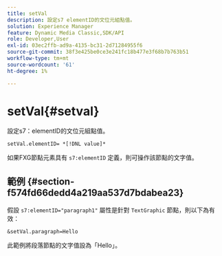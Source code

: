```yaml
---
title: setVal
description: 設定s7 elementID的文位元組點值。
solution: Experience Manager
feature: Dynamic Media Classic,SDK/API
role: Developer,User
exl-id: 03ec2ffb-ad9a-4135-bc31-2d71284955f6
source-git-commit: 38f3e425be0ce3e241fc18b477e3f68b7b763b51
workflow-type: tm+mt
source-wordcount: '61'
ht-degree: 1%

---
```


# setVal{#setval}

設定s7：elementID的文位元組點值。

`setVal.elementID= *[!DNL value]*`

如果FXG節點元素具有 `s7:elementID` 定義，則可操作該節點的文字值。

## 範例 {#section-f574fd66dedd4a219aa537d7bdabea23}

假設 `s7:elementID="paragraph1"` 屬性是針對 `TextGraphic` 節點，則以下為有效：

`&setVal.paragraph=Hello`

此範例將段落節點的文字值設為「Hello」。
